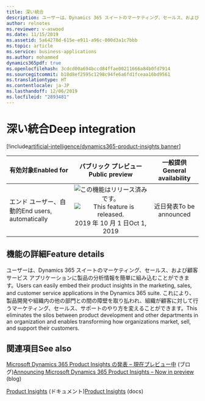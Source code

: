 ```yaml
---
title: 深い統合
description: ユーザーは、Dynamics 365 スイートのマーケティング、セールス、および顧客サービス アプリケーションに製品の分析情報を簡単に組み込むことができます。 これにより、製品開発や組織内の他の部門との間の障壁を取り払われ、組織が顧客に対して行うマーケティング、セールス、サポートのやり方を変えることができます。
author: relnotes
ms.reviewer: v-aswood
ms.date: 11/15/2019
ms.assetid: 5a64278d-615e-e911-a96c-000d3a1c7bbb
ms.topic: article
ms.service: business-applications
ms.author: mohammed
dynamics365pdf: true
ms.openlocfilehash: 3cdcd00a694bccd84ffae00211666a84b0fd7914
ms.sourcegitcommit: b18d8ef2595c1298c94fe6a6fd1fceaa16bd9561
ms.translationtype: HT
ms.contentlocale: ja-JP
ms.lasthandoff: 12/06/2019
ms.locfileid: "2893481"
---
```

# <a name="deep-integration"></a><span data-ttu-id="03ec5-104">深い統合</span><span class="sxs-lookup"><span data-stu-id="03ec5-104">Deep integration</span></span>
[!include[artificial-intelligence/dynamics365-product-insights banner](../includes/artificial-intelligence/dynamics365-product-insights.md)]

| <span data-ttu-id="03ec5-105">有効対象</span><span class="sxs-lookup"><span data-stu-id="03ec5-105">Enabled for</span></span>    |  <span data-ttu-id="03ec5-106">パブリック プレビュー</span><span class="sxs-lookup"><span data-stu-id="03ec5-106">Public preview</span></span> | <span data-ttu-id="03ec5-107">一般提供</span><span class="sxs-lookup"><span data-stu-id="03ec5-107">General availability</span></span> | 
| ---------- | :----------: |:----------: |
|<span data-ttu-id="03ec5-108">エンド ユーザー、自動的</span><span class="sxs-lookup"><span data-stu-id="03ec5-108">End users, automatically</span></span>|<span data-ttu-id="03ec5-109">![この機能はリリース済みです。](/dynamics365-release-plan/media/green-checkmark.png "この機能はリリース済みです。")</span><span class="sxs-lookup"><span data-stu-id="03ec5-109">![This feature is released.](/dynamics365-release-plan/media/green-checkmark.png "This feature is released.")</span></span> <span data-ttu-id="03ec5-110">2019 年 10 月 1 日</span><span class="sxs-lookup"><span data-stu-id="03ec5-110">Oct 1, 2019</span></span>| <span data-ttu-id="03ec5-111">近日発表</span><span class="sxs-lookup"><span data-stu-id="03ec5-111">To be announced</span></span>|






## <a name="feature-details"></a><span data-ttu-id="03ec5-112">機能の詳細</span><span class="sxs-lookup"><span data-stu-id="03ec5-112">Feature details</span></span>
<!--feature detail start -->
<span data-ttu-id="03ec5-113">ユーザーは、Dynamics 365 スイートのマーケティング、セールス、および顧客サービス アプリケーションに製品の分析情報を簡単に組み込むことができます。</span><span class="sxs-lookup"><span data-stu-id="03ec5-113">Users can easily embed their product insights in the marketing, sales, and customer service applications in the Dynamics 365 suite.</span></span> <span data-ttu-id="03ec5-114">これにより、製品開発や組織内の他の部門との間の障壁を取り払われ、組織が顧客に対して行うマーケティング、セールス、サポートのやり方を変えることができます。</span><span class="sxs-lookup"><span data-stu-id="03ec5-114">This eliminates the silos between product development and other departments in an organization and enables transforming how organizations market, sell, and support their customers.</span></span>
<!--feature detail end -->










## <a name="see-also"></a><span data-ttu-id="03ec5-115">関連項目</span><span class="sxs-lookup"><span data-stu-id="03ec5-115">See also</span></span>

<span data-ttu-id="03ec5-116">[Microsoft Dynamics 365 Product Insights の発表 – 現在プレビュー中](https://cloudblogs.microsoft.com/dynamics365/bdm/2019/10/02/announcing-microsoft-dynamics-365-product-insights-now-in-preview/) (ブログ)</span><span class="sxs-lookup"><span data-stu-id="03ec5-116">[Announcing Microsoft Dynamics 365 Product Insights – Now in preview](https://cloudblogs.microsoft.com/dynamics365/bdm/2019/10/02/announcing-microsoft-dynamics-365-product-insights-now-in-preview/) (blog)</span></span>

<span data-ttu-id="03ec5-117">[Product Insights](https://docs.microsoft.com/dynamics365/product-insights/) (ドキュメント)</span><span class="sxs-lookup"><span data-stu-id="03ec5-117">[Product Insights](https://docs.microsoft.com/dynamics365/product-insights/) (docs)</span></span>
